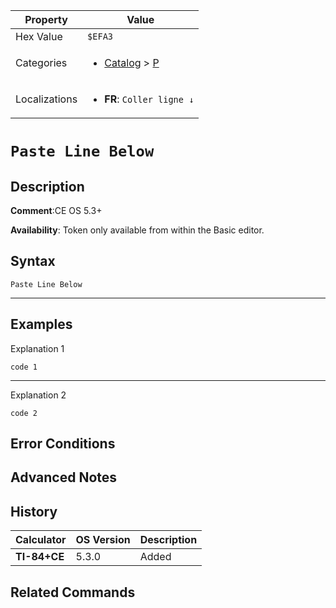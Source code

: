 | Property      | Value |
|---------------|-------|
| Hex Value     | `$EFA3`|
| Categories    | <ul><li>[Catalog](<../categories/Catalog.md>) > [P](<../categories/Catalog.md#P>)</li></ul> |
| Localizations | <ul><li><b>FR</b>: `Coller ligne ↓`</li></ul> |

# `Paste Line Below`

## Description


<b>Comment</b>:CE OS 5.3+

<b>Availability</b>: Token only available from within the Basic editor.

## Syntax
`Paste Line Below`

<hr>

## Examples

Explanation 1
```ti-basic
code 1
```
---
Explanation 2
```ti-basic
code 2
```

## Error Conditions


## Advanced Notes


## History
| Calculator | OS Version | Description |
|------------|------------|-------------|
| <b>TI-84+CE</b> | 5.3.0 | Added

## Related Commands

    